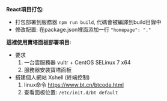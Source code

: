 
**React項目打包:**
* 打包部署到服務器 `npm run build`, 代碼會被編譯到build目錄中
* 修改配置: 在package.json裡面添加一行 `"homepage": "."`


**這裡使用寶塔面板部署項目:**
* 要求
  1. 一台雲服務器 vultr + CentOS SELinux 7 x64
  2. 服務器安裝寶塔面板
* 搭建個人網站 Xshell (終端控制)
  1. linux命令 https://www.bt.cn/btcode.html 
  2. 查看面板位置: `/etc/init.d/bt default`

